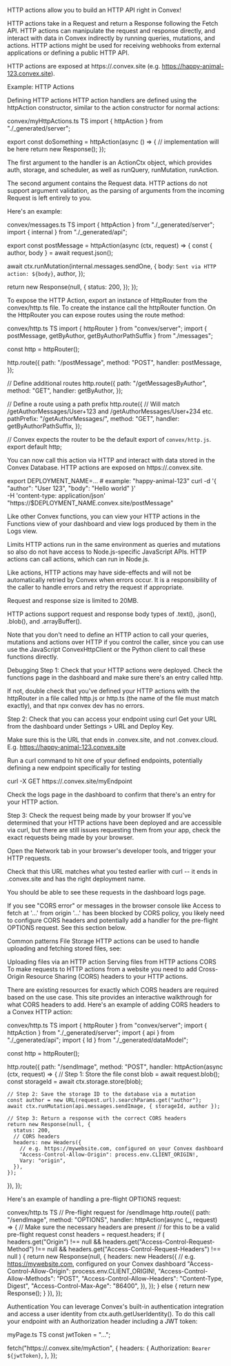 HTTP actions allow you to build an HTTP API right in Convex!

HTTP actions take in a Request and return a Response following the Fetch API. HTTP actions can manipulate the request and response directly, and interact with data in Convex indirectly by running queries, mutations, and actions. HTTP actions might be used for receiving webhooks from external applications or defining a public HTTP API.

HTTP actions are exposed at https://<your deployment name>.convex.site (e.g. https://happy-animal-123.convex.site).

Example: HTTP Actions

Defining HTTP actions
HTTP action handlers are defined using the httpAction constructor, similar to the action constructor for normal actions:

convex/myHttpActions.ts
TS
import { httpAction } from "./_generated/server";

export const doSomething = httpAction(async () => {
  // implementation will be here
  return new Response();
});

The first argument to the handler is an ActionCtx object, which provides auth, storage, and scheduler, as well as runQuery, runMutation, runAction.

The second argument contains the Request data. HTTP actions do not support argument validation, as the parsing of arguments from the incoming Request is left entirely to you.

Here's an example:

convex/messages.ts
TS
import { httpAction } from "./_generated/server";
import { internal } from "./_generated/api";

export const postMessage = httpAction(async (ctx, request) => {
  const { author, body } = await request.json();

  await ctx.runMutation(internal.messages.sendOne, {
    body: `Sent via HTTP action: ${body}`,
    author,
  });

  return new Response(null, {
    status: 200,
  });
});

To expose the HTTP Action, export an instance of HttpRouter from the convex/http.ts file. To create the instance call the httpRouter function. On the HttpRouter you can expose routes using the route method:

convex/http.ts
TS
import { httpRouter } from "convex/server";
import { postMessage, getByAuthor, getByAuthorPathSuffix } from "./messages";

const http = httpRouter();

http.route({
  path: "/postMessage",
  method: "POST",
  handler: postMessage,
});

// Define additional routes
http.route({
  path: "/getMessagesByAuthor",
  method: "GET",
  handler: getByAuthor,
});

// Define a route using a path prefix
http.route({
  // Will match /getAuthorMessages/User+123 and /getAuthorMessages/User+234 etc.
  pathPrefix: "/getAuthorMessages/",
  method: "GET",
  handler: getByAuthorPathSuffix,
});

// Convex expects the router to be the default export of `convex/http.js`.
export default http;

You can now call this action via HTTP and interact with data stored in the Convex Database. HTTP actions are exposed on https://<your deployment name>.convex.site.

export DEPLOYMENT_NAME=... # example: "happy-animal-123"
curl -d '{ "author": "User 123", "body": "Hello world" }' \
    -H 'content-type: application/json' "https://$DEPLOYMENT_NAME.convex.site/postMessage"

Like other Convex functions, you can view your HTTP actions in the Functions view of your dashboard and view logs produced by them in the Logs view.

Limits
HTTP actions run in the same environment as queries and mutations so also do not have access to Node.js-specific JavaScript APIs. HTTP actions can call actions, which can run in Node.js.

Like actions, HTTP actions may have side-effects and will not be automatically retried by Convex when errors occur. It is a responsibility of the caller to handle errors and retry the request if appropriate.

Request and response size is limited to 20MB.

HTTP actions support request and response body types of .text(), .json(), .blob(), and .arrayBuffer().

Note that you don't need to define an HTTP action to call your queries, mutations and actions over HTTP if you control the caller, since you can use use the JavaScript ConvexHttpClient or the Python client to call these functions directly.

Debugging
Step 1: Check that your HTTP actions were deployed.
Check the functions page in the dashboard and make sure there's an entry called http.

If not, double check that you've defined your HTTP actions with the httpRouter in a file called http.js or http.ts (the name of the file must match exactly), and that npx convex dev has no errors.

Step 2: Check that you can access your endpoint using curl
Get your URL from the dashboard under Settings > URL and Deploy Key.

Make sure this is the URL that ends in .convex.site, and not .convex.cloud. E.g. https://happy-animal-123.convex.site

Run a curl command to hit one of your defined endpoints, potentially defining a new endpoint specifically for testing

curl -X GET https://<deployment name>.convex.site/myEndpoint

Check the logs page in the dashboard to confirm that there's an entry for your HTTP action.

Step 3: Check the request being made by your browser
If you've determined that your HTTP actions have been deployed and are accessible via curl, but there are still issues requesting them from your app, check the exact requests being made by your browser.

Open the Network tab in your browser's developer tools, and trigger your HTTP requests.

Check that this URL matches what you tested earlier with curl -- it ends in .convex.site and has the right deployment name.

You should be able to see these requests in the dashboard logs page.

If you see "CORS error" or messages in the browser console like Access to fetch at '...' from origin '...' has been blocked by CORS policy, you likely need to configure CORS headers and potentially add a handler for the pre-flight OPTIONS request. See this section below.

Common patterns
File Storage
HTTP actions can be used to handle uploading and fetching stored files, see:

Uploading files via an HTTP action
Serving files from HTTP actions
CORS
To make requests to HTTP actions from a website you need to add Cross-Origin Resource Sharing (CORS) headers to your HTTP actions.

There are existing resources for exactly which CORS headers are required based on the use case. This site provides an interactive walkthrough for what CORS headers to add. Here's an example of adding CORS headers to a Convex HTTP action:

convex/http.ts
TS
import { httpRouter } from "convex/server";
import { httpAction } from "./_generated/server";
import { api } from "./_generated/api";
import { Id } from "./_generated/dataModel";

const http = httpRouter();

http.route({
  path: "/sendImage",
  method: "POST",
  handler: httpAction(async (ctx, request) => {
    // Step 1: Store the file
    const blob = await request.blob();
    const storageId = await ctx.storage.store(blob);

    // Step 2: Save the storage ID to the database via a mutation
    const author = new URL(request.url).searchParams.get("author");
    await ctx.runMutation(api.messages.sendImage, { storageId, author });

    // Step 3: Return a response with the correct CORS headers
    return new Response(null, {
      status: 200,
      // CORS headers
      headers: new Headers({
        // e.g. https://mywebsite.com, configured on your Convex dashboard
        "Access-Control-Allow-Origin": process.env.CLIENT_ORIGIN!,
        Vary: "origin",
      }),
    });
  }),
});

Here's an example of handling a pre-flight OPTIONS request:

convex/http.ts
TS
// Pre-flight request for /sendImage
http.route({
  path: "/sendImage",
  method: "OPTIONS",
  handler: httpAction(async (_, request) => {
    // Make sure the necessary headers are present
    // for this to be a valid pre-flight request
    const headers = request.headers;
    if (
      headers.get("Origin") !== null &&
      headers.get("Access-Control-Request-Method") !== null &&
      headers.get("Access-Control-Request-Headers") !== null
    ) {
      return new Response(null, {
        headers: new Headers({
          // e.g. https://mywebsite.com, configured on your Convex dashboard
          "Access-Control-Allow-Origin": process.env.CLIENT_ORIGIN!,
          "Access-Control-Allow-Methods": "POST",
          "Access-Control-Allow-Headers": "Content-Type, Digest",
          "Access-Control-Max-Age": "86400",
        }),
      });
    } else {
      return new Response();
    }
  }),
});

Authentication
You can leverage Convex's built-in authentication integration and access a user identity from ctx.auth.getUserIdentity(). To do this call your endpoint with an Authorization header including a JWT token:

myPage.ts
TS
const jwtToken = "...";

fetch("https://<deployment name>.convex.site/myAction", {
  headers: {
    Authorization: `Bearer ${jwtToken}`,
  },
});